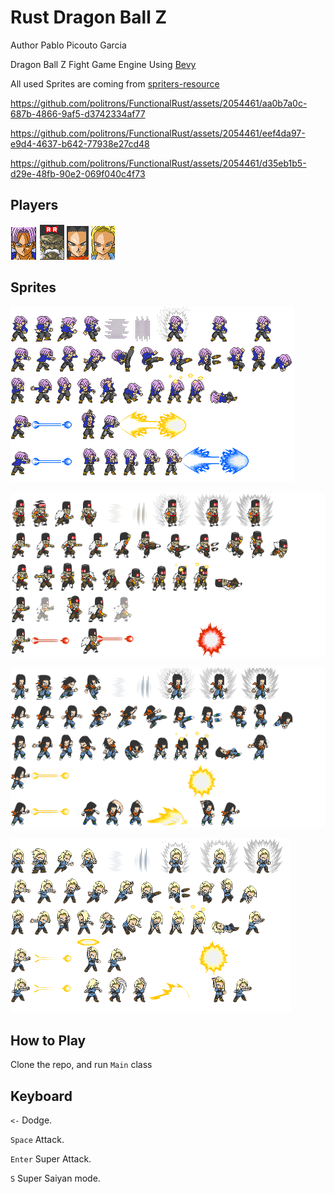 # Rust Dragon Ball Z 

Author Pablo Picouto Garcia

Dragon Ball Z Fight Game Engine Using [Bevy](https://bevyengine.org)

All used Sprites are coming from  [spriters-resource](https://www.spriters-resource.com)


https://github.com/politrons/FunctionalRust/assets/2054461/aa0b7a0c-687b-4866-9af5-d3742334af77


https://github.com/politrons/FunctionalRust/assets/2054461/eef4da97-e9d4-4637-b642-77938e27cd48


https://github.com/politrons/FunctionalRust/assets/2054461/d35eb1b5-d29e-48fb-90e2-069f040c4f73

## Players

![My image](assets/trunk_player.png)
![My image](assets/dr_hero_player.png)
![My image](assets/android_17_player.png)
![My image](assets/android_18_player.png)




## Sprites

![My image](assets/trunk.png)

![My image](assets/dr_hero.png)

![My image](assets/android_17.png)

![My image](assets/android_18.png)

## How to Play

Clone the repo, and run ```Main``` class

## Keyboard

```<-``` Dodge.

```Space``` Attack.

```Enter``` Super Attack.

```S``` Super Saiyan mode.




